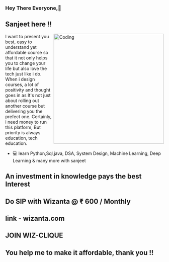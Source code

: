 ### Hey There Everyone,👋
## Sanjeet here !!
<img align="right" alt="Coding" width="350" src="https://media2.giphy.com/media/l378c04F2fjeZ7vH2/giphy.gif?cid=790b7611a2fb3de2156eddeea778a089c8659b78b79cd629&rid=giphy.gif&ct=g">

I want to present you best, easy to understand yet affordable course so that it not only helps you to change your life but also love the tech just like i do. When i design courses, a lot of positivity and thought goes in as It's not just about rolling out another course but delivering you the prefect one. Certainly, i need money to run this platform, But priority is always education, tech education. 

- 💻 learn Python,Sql,java, DSA, System Design, Machine Learning, Deep Learning & many more with sanjeet

## An investment in knowledge pays the best Interest
## Do SIP with Wizanta  @  ₹ 600 / Monthly
## link - wizanta.com
## JOIN WIZ-CLIQUE
## You help me to make it affordable, thank you !! 
